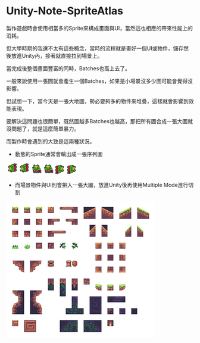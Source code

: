 # Unity-Note-SpriteAtlas
製作遊戲時會使用相當多的Sprite來構成畫面與UI，當然這也相應的帶來性能上的消耗。

但大學時期的我還不太有這些概念，當時的流程就是畫好一個UI或物件，儲存然後放進Unity內，接著就直接拉到場景上。

當完成後整個畫面豐富的同時，Batches也高上去了。

一般來說使用一張圖就會產生一個Batches，如果是小場景沒多少圖可能會覺得沒影響。

但試想一下，當今天是一張大地圖，勢必要夠多的物件來堆疊，這樣就會影響到效能表現。

要解決這問題也很簡單，既然圖越多Batches也越高，那把所有圖合成一張大圖就沒問題了，就是這麼簡單暴力。

而製作時會遇到的大致是這兩種狀況。

- 動態的Sprite通常會輸出成一張序列圖

![image](https://github.com/KiroKuru/Unity-Note-SpriteAtlas/blob/main/Double%20Jump%20(32x32).png)

- 而場景物件與UI則會拚入一張大圖，放進Unity後再使用Multiple Mode進行切割

![image](https://github.com/KiroKuru/Unity-Note-SpriteAtlas/blob/main/tileset-sliced.png)

